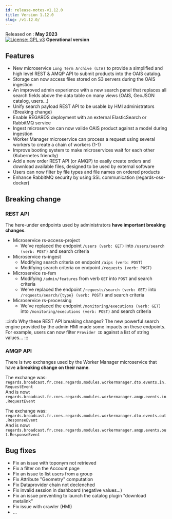 ```yaml
---
id: release-notes-v1.12.0
title: Version 1.12.0
slug: /v1.12.0/
---
```


Released on : **May 2023**  
[![License: GPL v3](https://img.shields.io/badge/License-GPLv3-blue.svg)](https://www.gnu.org/licenses/gpl-3.0)
**Operational version**

## Features

- New microservice `Long Term Archive (LTA)` to provide a simplified and high level REST & AMQP API to submit products into the OAIS catalog.
- Storage can now access files stored on S3 servers during the OAIS ingestion
- An improved admin experience with a new search panel that replaces all search fields above the data table on many views (OAIS, GeoJSON catalog, users...)
- Unify search payload REST API to be usable by HMI administrators (Breaking change)
- Enable REGARDS deployment with an external ElasticSearch or RabbitMQ service
- Ingest microservice can now valide OAIS product against a model during ingestion
- Worker Manager microservice can process a request using several workers to create a chain of workers (1-1) 
- Improve booting system to make microservices wait for each other (Kubernetes friendly)
- Add a new order REST API (or AMQP) to easily create orders and download available files, designed to be used by external software
- Users can now filter by file types and file names on ordered products
- Enhance RabbitMQ security by using SSL communication (regards-oss-docker)


## Breaking change

### REST API

The here-under endpoints used by administrators **have important breaking changes**.  

 - Microservice rs-access-project
    - We've replaced the endpoint `/users (verb: GET)` into `/users/search (verb: POST)` and search criteria
 - Microservice rs-ingest
    - Modifying search criteria on endpoint `/aips (verb: POST)`
    - Modifying search criteria on endpoint `/requests (verb: POST)`
 - Microservice rs-fem
    - Modifying `/admin/features` from verb `GET` into `POST` and search criteria
    - We've replaced the endpoint `/requests/search (verb: GET)` into `/requests/search/{type} (verb: POST)` and search criteria
 - Microservice rs-processing
    - We've replaced the endpoint `/monitoring/executions (verb: GET)` into `/monitoring/executions (verb: POST)` and search criteria

:::info Why these REST API breaking changes?
The new powerful search engine provided by the admin HMI made some impacts on these endpoints.  
For example, users can now filter `Provider ID` against a list of string values...
:::


### AMQP API

There is two exchanges used by the Worker Manager microservice that have **a breaking change on their name**.

The exchange was:  
`regards.broadcast.fr.cnes.regards.modules.workermanager.dto.events.in.RequestEvent`  
And is now:  
`regards.broadcast.fr.cnes.regards.modules.workermanager.amqp.events.in.RequestEvent`

The exchange was:  
`regards.broadcast.fr.cnes.regards.modules.workermanager.dto.events.out.ResponseEvent`  
And is now:  
`regards.broadcast.fr.cnes.regards.modules.workermanager.amqp.events.out.ResponseEvent`


## Bug fixes

 - Fix an issue with toponym not retrieved
 - Fix a filter on the Account page
 - Fix an issue to list users from a group
 - Fix Attribute "Geometry" computation
 - Fix Dataprovider chain not declenched
 - Fix invalid session in dashboard (negative values...)
 - Fix an issue preventing to launch the catalog plugin "download metalink"
 - Fix issue with crawler (HMI)
 - ...

